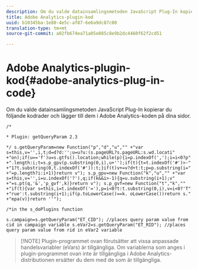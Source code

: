 ```yaml
---
description: Om du valde datainsamlingsmetoden JavaScript Plug-In kopierar du följande kodrader och lägger till dem i Adobe Analytics-koden på dina sidor.
title: Adobe Analytics-plugin-kod
uuid: b10345ba-1e80-4e5c-af87-6e6a9dc87c00
translation-type: tm+mt
source-git-commit: a02fb674ea71a05e085c8e9b2dc4460f62f2cd51

---
```



# Adobe Analytics-plugin-kod{#adobe-analytics-plug-in-code}

Om du valde datainsamlingsmetoden JavaScript Plug-In kopierar du följande kodrader och lägger till dem i Adobe Analytics-koden på dina sidor.

`/*`

`* Plugin: getQueryParam 2.3`

`*/ s.getQueryParam=new Function("p","d","u","" +"var s=this,v='',i,t;d=d?d:'';u=u?u:(s.pageURL?s.pageURL:s.wd.locati" +"on);if(u=='f')u=s.gtfs().location;while(p){i=p.indexOf(',');i=i<0?p" +".length:i;t=s.p_gpv(p.substring(0,i),u+'');if(t){t=t.indexOf('#')>-" +"1?t.substring(0,t.indexOf('#')):t;}if(t)v+=v?d+t:t;p=p.substring(i=" +"=p.length?i:i+1)}return v"); s.p_gpv=new Function("k","u","" +"var s=this,v='',i=u.indexOf('?'),q;if(k&&i>-1){q=u.substring(i+1);v" +"=s.pt(q,'&','p_gvf',k)}return v"); s.p_gvf=new Function("t","k","" +"if(t){var s=this,i=t.indexOf('='),p=i<0?t:t.substring(0,i),v=i<0?'T" +"rue':t.substring(i+1);if(p.toLowerCase()==k. oLowerCase())return s." +"epa(v)}return ''");`

`/*in the s_doPlugins function`

`s.campaign=s.getQueryParam("ET_CID"); //places query param value from cid in campaign variable s.eVar2=s.getQueryParam("ET_RID"); //places query param value from rid in eVar2 variable`

> [!NOTE] Plugin-programmet ovan förutsätter att vissa anpassade handelsvariabler (eVars) är tillgängliga. Om variablerna som anges i plugin-programmet ovan inte är tillgängliga i Adobe Analytics-distributionen ersätter du dem med de som är tillgängliga.

